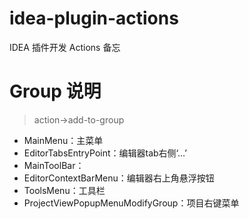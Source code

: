 # idea-plugin-actions
IDEA 插件开发 Actions 备忘

# Group 说明
> action->add-to-group

- MainMenu：主菜单
- EditorTabsEntryPoint：编辑器tab右侧‘…’
- MainToolBar：
- EditorContextBarMenu：编辑器右上角悬浮按钮
- ToolsMenu：工具栏
- ProjectViewPopupMenuModifyGroup：项目右键菜单
